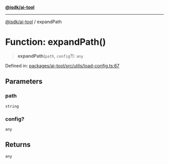 [**@isdk/ai-tool**](../README.md)

***

[@isdk/ai-tool](../globals.md) / expandPath

# Function: expandPath()

> **expandPath**(`path`, `config`?): `any`

Defined in: [packages/ai-tool/src/utils/load-config.ts:67](https://github.com/isdk/ai-tool.js/blob/b0ee9498dddfa5222989cf00502bb34c601df743/src/utils/load-config.ts#L67)

## Parameters

### path

`string`

### config?

`any`

## Returns

`any`
